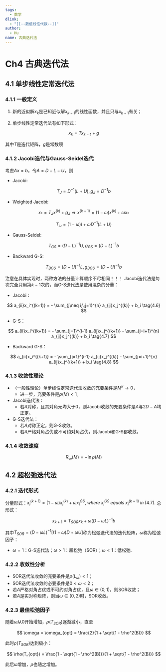 ```yaml
---
tags:
  - 数学
dlink:
  - "[[--数值线性代数--]]"
author:
  - Hu
name: 古典迭代法
---
```

# Ch4 古典迭代法

  

## 4.1 单步线性定常迭代法

  

### 4.1.1 一般定义

  

1. 新的近似解$x_k$是已知近似解$x_{k-1}$的线性函数，并且只与$x_{k-1}$有关；

2. 单步线性定常迭代法有如下形式：

$$
x_k = Tx_{k-1} + g \tag{4.1}
$$

其中$T$是迭代矩阵，$g$是常数项

### 4.1.2 Jacobi迭代与Gauss-Seidel迭代

考虑$Ax = b$，令$A = D -L -U$，则
- Jacobi:

$$
T_{J} = D^{-1}(L+U), g_J = D^{-1}b \tag{4.2}
$$

- Weighted Jacobi:

$$
x_{*} = T_{J}x^{(k)} + g_J \Longrightarrow x^{(k+1)} = (1-\omega)x^{(k)} + \omega x_{*}
$$

$$
T_{\omega} = (1-\omega)I + \omega D^{-1}(L+U) \tag{4.3}
$$

- Gauss-Seidel:

$$
T_{GS} = (D-L)^{-1}U, g_{GS} = (D-L)^{-1}b \tag{4.4}
$$

- Backward G-S:

$$
T_{BGS} = (D-U)^{-1}L, g_{BGS} = (D-U)^{-1}b \tag{4.5}
$$

注意在具体实现时，两种方法的分量计算顺序不尽相同！！！
Jacobi迭代法是每次完全只用第$k-1$次的，而G-S迭代法是使用混杂的分量：
- Jacobi：

$$
a_{ii}x_i^{(k+1)} = - \sum_{j\neq i;\;j=1}^{n} a_{ij}x_j^{(k)} + b_i \tag{4.6}
$$

- G-S：

$$
a_{ii}x_i^{(k+1)} = - \sum_{j=1}^{i-1} a_{ij}x_j^{(k+1)} - \sum_{j=i+1}^{n} a_{ij}x_j^{(k)} + b_i \tag{4.7}
$$

- Backward G-S：

$$
a_{ii}x_i^{(k+1)} = - \sum_{j=1}^{i-1} a_{ij}x_j^{(k)} - \sum_{j=i+1}^{n} a_{ij}x_j^{(k+1)} + b_i \tag{4.8}
$$

### 4.1.3 收敛性理论

- （一般性理论）单步线性定常迭代法收敛的充要条件是$M^k \rightarrow 0$，
	- 进一步，充要条件是$\rho(M) < 1$。
- Jacobi迭代法：
	- 若$A$对称，且其对角元均大于0，则Jacobi收敛的充要条件是$A$与$2D-A$均正定。
- G-S迭代法：
	- 若$A$对称正定，则G-S收敛。
	- 若$A$严格对角占优或不可约对角占优，则Jacobi和G-S都收敛。
### 4.1.4 收敛速度

$$
R_{\infty}(M) = -\ln\rho(M)
$$

## 4.2 超松弛迭代法
### 4.2.1 迭代形式
分量形式：$x_i^{(k+1)} = (1-\omega)x^{(k)}_i + \omega x_i^{GS}, \; where\; x_i^{GS} \;equals \;x_i^{(k+1)}\; in\; (4.7).$
总形式：

$$
x_{k+1} = T_{SOR}x_k + \omega(D - \omega L)^{-1}b \tag{4.9}
$$

其中$T_{SOR} = (D - \omega L)^{-1}\left[(1-\omega)D + \omega U \right]$称为松弛迭代法的迭代矩阵，$\omega$称为松弛因子：
- $\omega =1$：G-S迭代法；$\omega>1$：超松弛（SOR）；$\omega < 1$：低松弛.
### 4.2.2 收敛性分析
- SOR迭代法收敛的充要条件是$\rho(L_{\omega}) < 1$；
- SOR迭代法收敛的必要条件是$0 < \omega < 2$；
- 若$A$严格对角占优或不可约对角占优，且$\omega \in (0,1 )$，则SOR收敛；
- 若$A$是实对称矩阵，则当$\omega \in (0,2)$时，SOR收敛。
### 4.2.3 最佳松弛因子
随着$\omega$从0开始增加，$\rho(T_{SOR})$逐渐减小，直至

$$
\omega = \omega_{opt} = \frac{2}{1 + \sqrt{1 - \rho^2(B)}}
$$

此时$\rho(T_{SOR})$达到极小：

$$
\rho(T_{opt}) = \frac{1 - \sqrt{1 - \rho^2(B)}}{1 + \sqrt{1 - \rho^2(B)}}
$$

此后$\omega$增加，$\rho$也随之增加。